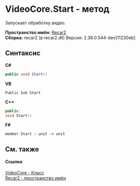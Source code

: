 # VideoCore.Start - метод
 

Запускает обработку видео.

**Пространство имён:**&nbsp;<a href="0dd0c505-07fc-c3e8-128c-d1a0701f2a29">Recar2</a><br />**Сборка:**&nbsp;recar2 (в recar2.dll) Версия: 2.36.0.544-dev[11230eb]

## Синтаксис

**C#**<br />
``` C#
public void Start()
```

**VB**<br />
``` VB
Public Sub Start
```

**C++**<br />
``` C++
public:
void Start()
```

**F#**<br />
``` F#
member Start : unit -> unit 

```


## См. также


#### Ссылки
<a href="cb693d57-5030-3855-e4bc-6cd1f1721585">VideoCore - Класс</a><br /><a href="0dd0c505-07fc-c3e8-128c-d1a0701f2a29">Recar2 - пространство имён</a><br />